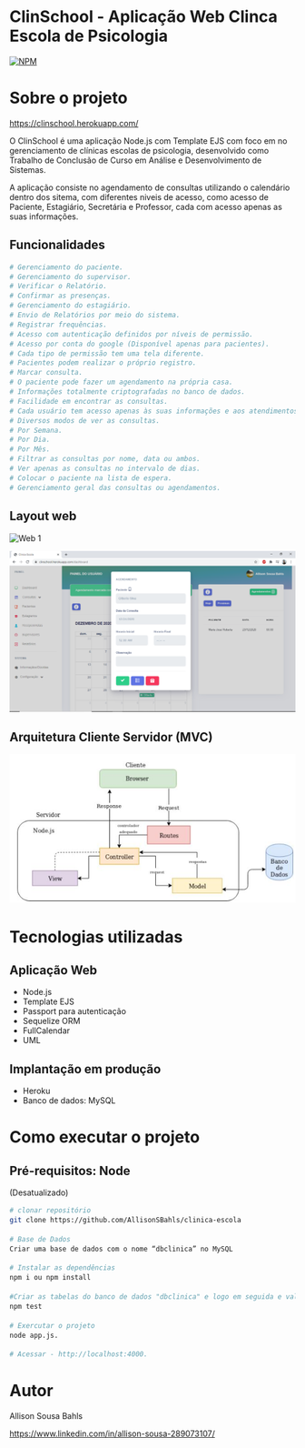 # ClinSchool - Aplicação Web Clinca Escola de Psicologia
[![NPM](https://img.shields.io/npm/l/react)](https://github.com/AllisonSBahls/clinica-escola/blob/master/LICENSE) 

# Sobre o projeto

https://clinschool.herokuapp.com/

O ClinSchool é uma aplicação Node.js com Template EJS com foco em no gerenciamento de clínicas escolas de psicologia, desenvolvido como Trabalho de Conclusão de Curso em Análise e Desenvolvimento de Sistemas.

A aplicação consiste no agendamento de consultas utilizando o calendário dentro dos sitema, com diferentes niveis de acesso, como acesso de Paciente, Estagiário, Secretária e Professor, cada com acesso apenas as suas informações.

## Funcionalidades
```bash
# Gerenciamento do paciente.
# Gerenciamento do supervisor.
# Verificar o Relatório.
# Confirmar as presenças.
# Gerenciamento do estagiário.
# Envio de Relatórios por meio do sistema.
# Registrar frequências.
# Acesso com autenticação definidos por níveis de permissão.
# Acesso por conta do google (Disponível apenas para pacientes).
# Cada tipo de permissão tem uma tela diferente.
# Pacientes podem realizar o próprio registro.
# Marcar consulta.
# O paciente pode fazer um agendamento na própria casa.
# Informações totalmente criptografadas no banco de dados.
# Facilidade em encontrar as consultas.
# Cada usuário tem acesso apenas às suas informações e aos atendimentos .que tenha vínculo.
# Diversos modos de ver as consultas.
# Por Semana.
# Por Dia.
# Por Mês.
# Filtrar as consultas por nome, data ou ambos.
# Ver apenas as consultas no intervalo de dias.
# Colocar o paciente na lista de espera.
# Gerenciamento geral das consultas ou agendamentos.
```

## Layout web
![Web 1](https://github.com/AllisonSBahls/clinica-escola/blob/master/app/public/img/doc/Sem%20t%C3%ADtulo.png)

![Web 2](https://github.com/AllisonSBahls/clinica-escola/blob/master/app/public/img/doc/2.png)

## Arquitetura Cliente Servidor (MVC)
![Arquitetura Cliente Servidor (MVC)](https://github.com/AllisonSBahls/clinica-escola/blob/master/app/public/img/doc/Arquitetura.JPG)

# Tecnologias utilizadas
## Aplicação Web
- Node.js
- Template EJS
- Passport para autenticação
- Sequelize ORM
- FullCalendar
- UML

## Implantação em produção
- Heroku
- Banco de dados: MySQL

# Como executar o projeto
## Pré-requisitos: Node
(Desatualizado)
```bash
# clonar repositório
git clone https://github.com/AllisonSBahls/clinica-escola

# Base de Dados 
Criar uma base de dados com o nome “dbclinica” no MySQL

# Instalar as dependências
npm i ou npm install

#Criar as tabelas do banco de dados "dbclinica" e logo em seguida e validação das funções
npm test 

# Exercutar o projeto
node app.js. 

# Acessar - http://localhost:4000.
```

# Autor
Allison Sousa Bahls 

https://www.linkedin.com/in/allison-sousa-289073107/


